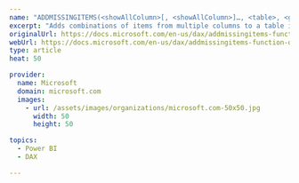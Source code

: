 ```yaml
---
name: "ADDMISSINGITEMS(<showAllColumn>[, <showAllColumn>]…, <table>, <groupingColumn>[, <groupingColumn>]…[, filterTable]…)"
excerpt: "Adds combinations of items from multiple columns to a table if they do not already exist. The determination of which item combinations to add is based on referencing source columns which contain all the possible values for the columns."
originalUrl: https://docs.microsoft.com/en-us/dax/addmissingitems-function-dax
webUrl: https://docs.microsoft.com/en-us/dax/addmissingitems-function-dax
type: article
heat: 50

provider:
  name: Microsoft
  domain: microsoft.com
  images:
    - url: /assets/images/organizations/microsoft.com-50x50.jpg
      width: 50
      height: 50

topics:
  - Power BI
  - DAX

---
```


